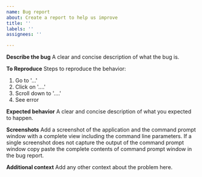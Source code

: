 ```yaml
---
name: Bug report
about: Create a report to help us improve
title: ''
labels: ''
assignees: ''

---
```


**Describe the bug**
A clear and concise description of what the bug is.

**To Reproduce**
Steps to reproduce the behavior:
1. Go to '...'
2. Click on '....'
3. Scroll down to '....'
4. See error

**Expected behavior**
A clear and concise description of what you expected to happen.

**Screenshots**
Add a screenshot of the application and the command prompt window with a complete view including the command line parameters. 
If a single screenshot does not capture the output of the command prompt window copy paste the complete contents of command prompt window in the bug report.


**Additional context**
Add any other context about the problem here.
